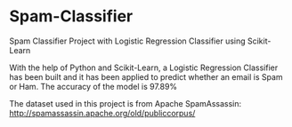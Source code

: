 # Spam-Classifier
Spam Classifier Project with Logistic Regression Classifier using Scikit-Learn

With the help of Python and Scikit-Learn, a Logistic Regression Classifier has been built and it has been applied to predict whether an email is Spam or Ham.
The accuracy of the model is 97.89%

The dataset used in this project is from Apache SpamAssassin: http://spamassassin.apache.org/old/publiccorpus/
